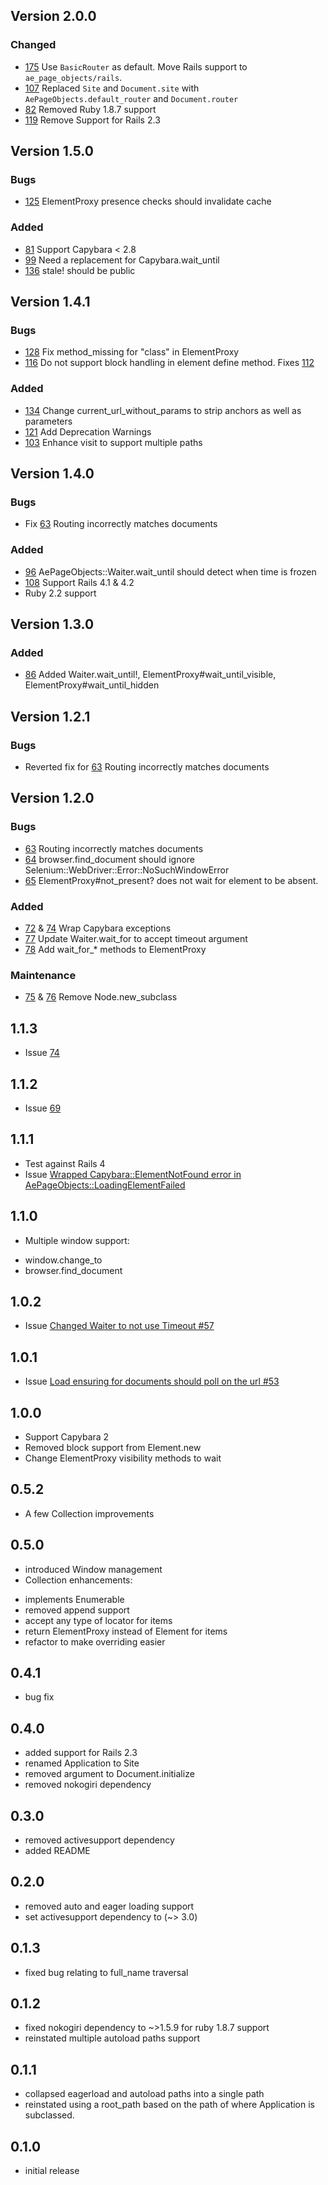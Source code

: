## Version 2.0.0

### Changed

* [175](https://github.com/appfolio/ae_page_objects/issues/175) Use `BasicRouter` as default. Move Rails support to `ae_page_objects/rails`.
* [107](https://github.com/appfolio/ae_page_objects/issues/107) Replaced `Site` and `Document.site` with `AePageObjects.default_router` and `Document.router`
* [82](https://github.com/appfolio/ae_page_objects/pull/82) Removed Ruby 1.8.7 support
* [119](https://github.com/appfolio/ae_page_objects/issues/119) Remove Support for Rails 2.3

## Version 1.5.0

### Bugs

* [125](https://github.com/appfolio/ae_page_objects/issues/125) ElementProxy presence checks should invalidate cache

### Added

* [81](https://github.com/appfolio/ae_page_objects/issues/81) Support Capybara < 2.8
* [99](https://github.com/appfolio/ae_page_objects/issues/99) Need a replacement for Capybara.wait_until
* [136](https://github.com/appfolio/ae_page_objects/issues/136) stale! should be public

## Version 1.4.1

### Bugs

* [128](https://github.com/appfolio/ae_page_objects/pull/128) Fix method_missing for "class" in ElementProxy
* [116](https://github.com/appfolio/ae_page_objects/pull/116) Do not support block handling in element define method. Fixes [112](https://github.com/appfolio/ae_page_objects/issues/112)

### Added

* [134](https://github.com/appfolio/ae_page_objects/pull/134) Change current_url_without_params to strip anchors as well as parameters
* [121](https://github.com/appfolio/ae_page_objects/pull/121) Add Deprecation Warnings
* [103](https://github.com/appfolio/ae_page_objects/pull/103) Enhance visit to support multiple paths

## Version 1.4.0

### Bugs
* Fix [63](https://github.com/appfolio/ae_page_objects/issues/63) Routing incorrectly matches documents

### Added
* [96](https://github.com/appfolio/ae_page_objects/issues/96) AePageObjects::Waiter.wait_until should detect when time is frozen
* [108](https://github.com/appfolio/ae_page_objects/issues/108) Support Rails 4.1 & 4.2
* Ruby 2.2 support

## Version 1.3.0

### Added

* [86](https://github.com/appfolio/ae_page_objects/pull/86) Added Waiter.wait_until!, ElementProxy#wait_until_visible, ElementProxy#wait_until_hidden

## Version 1.2.1

### Bugs

* Reverted fix for [63](https://github.com/appfolio/ae_page_objects/issues/63) Routing incorrectly matches documents

## Version 1.2.0

### Bugs

* [63](https://github.com/appfolio/ae_page_objects/issues/63) Routing incorrectly matches documents
* [64](https://github.com/appfolio/ae_page_objects/issues/64) browser.find_document should ignore Selenium::WebDriver::Error::NoSuchWindowError
* [65](https://github.com/appfolio/ae_page_objects/issues/65) ElementProxy#not_present? does not wait for element to be absent.

### Added

* [72](https://github.com/appfolio/ae_page_objects/pull/72) & [74](https://github.com/appfolio/ae_page_objects/pull/74) Wrap Capybara exceptions
* [77](https://github.com/appfolio/ae_page_objects/pull/77) Update Waiter.wait_for to accept timeout argument
* [78](https://github.com/appfolio/ae_page_objects/pull/78) Add wait_for_* methods to ElementProxy

### Maintenance

* [75](https://github.com/appfolio/ae_page_objects/pull/75) & [76](https://github.com/appfolio/ae_page_objects/pull/76) Remove Node.new_subclass

## 1.1.3

* Issue [74](https://github.com/appfolio/ae_page_objects/pull/74)

## 1.1.2

* Issue [69](https://github.com/appfolio/ae_page_objects/pull/69)

## 1.1.1

* Test against Rails 4
* Issue [Wrapped Capybara::ElementNotFound error in AePageObjects::LoadingElementFailed](https://github.com/appfolio/ae_page_objects/pull/67)

## 1.1.0

* Multiple window support:
 - window.change_to
 - browser.find_document

## 1.0.2

* Issue [Changed Waiter to not use Timeout #57](https://github.com/appfolio/ae_page_objects/issues/57)

## 1.0.1

* Issue [Load ensuring for documents should poll on the url #53](https://github.com/appfolio/ae_page_objects/issues/53)

## 1.0.0

* Support Capybara 2
* Removed block support from Element.new
* Change ElementProxy visibility methods to wait

## 0.5.2

* A few Collection improvements

## 0.5.0

* introduced Window management
* Collection enhancements:
 - implements Enumerable
 - removed append support
 - accept any type of locator for items
 - return ElementProxy instead of Element for items
 - refactor to make overriding easier

## 0.4.1

* bug fix

## 0.4.0

* added support for Rails 2.3
* renamed Application to Site
* removed argument to Document.initialize
* removed nokogiri dependency

## 0.3.0

* removed activesupport dependency
* added README

## 0.2.0

* removed auto and eager loading support
* set activesupport dependency to (~> 3.0)

## 0.1.3

* fixed bug relating to full_name traversal

## 0.1.2

* fixed nokogiri dependency to ~>1.5.9 for ruby 1.8.7 support
* reinstated multiple autoload paths support

## 0.1.1

* collapsed eagerload and autoload paths into a single path
* reinstated using a root_path based on the path of where Application is subclassed.

## 0.1.0

* initial release

